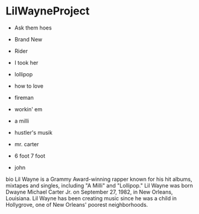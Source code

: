 # LilWayneProject


- Ask them hoes
- Brand New 
- Rider
- I took her

- lollipop
- how to love 
- fireman
- workin' em

- a milli
- hustler's musik
- mr. carter
- 6 foot 7 foot
- john


bio
Lil Wayne is a Grammy Award-winning rapper known for his hit albums, mixtapes and singles, including "A Milli" and "Lollipop."
Lil Wayne was born Dwayne Michael Carter Jr. on September 27, 1982, in New Orleans, Louisiana. Lil Wayne has been creating music since he was a child in Hollygrove, one of New Orleans' poorest neighborhoods.
